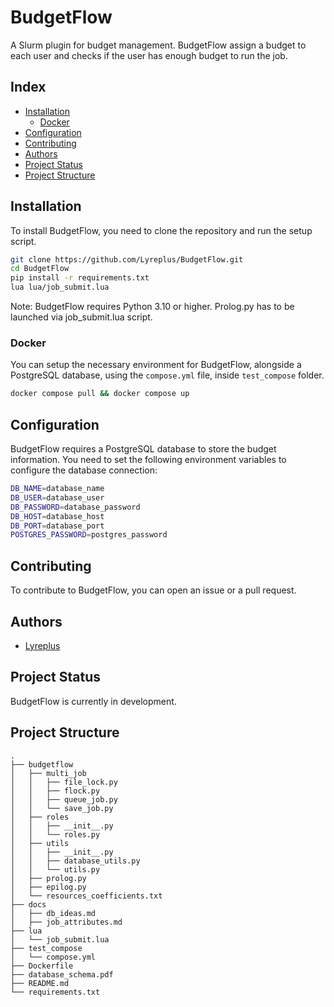 # BudgetFlow

A Slurm plugin for budget management.
BudgetFlow assign a budget to each user and checks if the user has enough budget to run the job.

## Index

- [Installation](#installation)
    - [Docker](#docker)
- [Configuration](#configuration)
- [Contributing](#contributing)
- [Authors](#authors)
- [Project Status](#project-status)
- [Project Structure](#project-structure)

## Installation

To install BudgetFlow, you need to clone the repository and run the setup script.

```bash
git clone https://github.com/Lyreplus/BudgetFlow.git
cd BudgetFlow
pip install -r requirements.txt
lua lua/job_submit.lua
```

Note: BudgetFlow requires Python 3.10 or higher.
Prolog.py has to be launched via job_submit.lua script.

### Docker

You can setup the necessary environment for BudgetFlow, alongside a PostgreSQL database, using the <code>compose.yml</code> file, inside <code>test_compose</code> folder.

```bash
docker compose pull && docker compose up
```

## Configuration

BudgetFlow requires a PostgreSQL database to store the budget information.
You need to set the following environment variables to configure the database connection:

```bash
DB_NAME=database_name
DB_USER=database_user
DB_PASSWORD=database_password
DB_HOST=database_host
DB_PORT=database_port
POSTGRES_PASSWORD=postgres_password
```

## Contributing

To contribute to BudgetFlow, you can open an issue or a pull request.

## Authors

- [Lyreplus](https://github.com/Lyreplus)

## Project Status

BudgetFlow is currently in development.

## Project Structure

```
.
├── budgetflow
│   ├── multi_job
│   │   ├── file_lock.py
│   │   ├── flock.py
│   │   ├── queue_job.py
│   │   └── save_job.py
│   ├── roles
│   │   ├── __init__.py
│   │   └── roles.py
│   ├── utils 
│   │   ├── __init__.py
│   │   ├── database_utils.py
│   │   └── utils.py
│   ├── prolog.py
│   ├── epilog.py
│   └── resources_coefficients.txt
├── docs
│   ├── db_ideas.md
│   ├── job_attributes.md
├── lua
│   └── job_submit.lua
├── test_compose
│   └── compose.yml
├── Dockerfile
├── database_schema.pdf
├── README.md
└── requirements.txt
```

